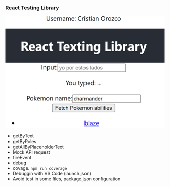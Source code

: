 ### React Testing Library

![cristian alexis orozco bejumea](rtl.PNG)

- getByText
- getByRoles
- getAllByPlaceholderText
- Mock API request
- fireEvent
- debug
- covage. `npm run coverage`
- Debuggin with VS Code (launch.json)
- Avoid test in some files, package.json configuration
